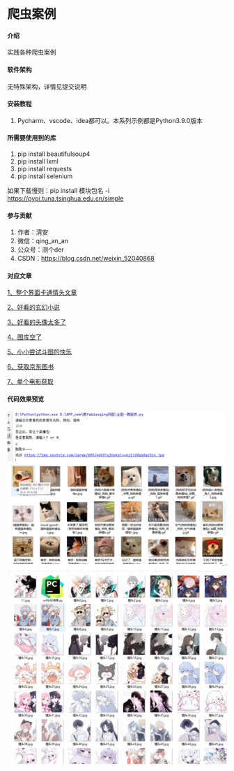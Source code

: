 # 爬虫案例

#### 介绍
实践各种爬虫案例

#### 软件架构
无特殊架构，详情见提交说明


#### 安装教程

1.  Pycharm、vscode、idea都可以。本系列示例都是Python3.9.0版本

#### 所需要使用到的库

1.  pip install beautifulsoup4
2.  pip install lxml
3.  pip install requests
4.  pip install selenium

如果下载慢则：pip install 模块包名 -i https://pypi.tuna.tsinghua.edu.cn/simple

#### 参与贡献

1.  作者：清安
2.  微信：qing_an_an
3.  公众号：测个der
4.  CSDN：https://blog.csdn.net/weixin_52040868

#### 对应文章

[1、整个界面卡通情头文章](https://mp.weixin.qq.com/s?__biz=MzkwODI1OTYwMg==&mid=2247486306&idx=1&sn=5faa50a331f70591adddbc8cc2fa41c0&chksm=c0cdf31ff7ba7a094cdfc40dfe47f49182b96a67946de987cf40454efa57576d5c7399e67b12#rd)

[2、好看的玄幻小说](https://mp.weixin.qq.com/s?__biz=MzkwODI1OTYwMg==&mid=2247486064&idx=1&sn=9f7a75e319ff4380ca1da279b8f49f50&chksm=c0cdf20df7ba7b1bee7dc65c8f92c6a235f666cf41c560852fe0839cad64f533ebc0793c19a6#rd)

[3、好看的头像太多了](https://mp.weixin.qq.com/s?__biz=MzkwODI1OTYwMg==&mid=2247486046&idx=1&sn=7c0c4ac6dbfe5752d88ad5cfa667707e&chksm=c0cdf223f7ba7b352f9ad32903e2f90e76c1877381434462b4706b67f8c6347ebb5114116b93#rd)

[4、图库空了](https://mp.weixin.qq.com/s?__biz=MzkwODI1OTYwMg==&mid=2247486034&idx=1&sn=32ed49d140d906291a02564df8dea0bc&chksm=c0cdf22ff7ba7b39bf8a2b5d7bd28757bf53e6757dad5b76dae4677a381103a5c72e6b679057#rd)

[5、小小尝试斗图的快乐](https://mp.weixin.qq.com/s?__biz=MzkwODI1OTYwMg==&mid=2247486018&idx=1&sn=92947517a5ee80c39fcad94f84931b19&chksm=c0cdf23ff7ba7b290175dcbe12a6bd280aaebfb3e8f2a770b956e077ba378bfa279e78a1b1b2#rd)

[6、获取京东图书](https://mp.weixin.qq.com/s?__biz=MzkwODI1OTYwMg==&mid=2247486003&idx=1&sn=6a7ce6893dfcf791fc2ca2d8e0839bdf&chksm=c0cdf24ef7ba7b587aa334c46230265e14a774f35fe43ccf7da36909dcc375dc18028857bce6#rd)

[7、单个电影获取](http://)

#### 代码效果预览
![斗图](%E6%96%97%E5%9B%BE/image.png)
![壁纸](%E6%96%97%E5%9B%BE/1676362135588.jpg)
![情头预览](%E5%A4%B4%E5%83%8F/image.png)
